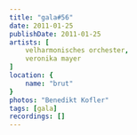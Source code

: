 ```yaml
---
title: "gala#56"
date: 2011-01-25
publishDate: 2011-01-25
artists: [
    velharmonisches orchester,
    veronika mayer
]
location: {
    name: "brut"
}
photos: "Benedikt Kofler"
tags: [gala]
recordings: []
---
```

